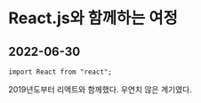 # React.js와 함께하는 여정

## 2022-06-30

```
import React from "react";
```

2019년도부터 리액트와 함께했다.
우연치 않은 계기였다.
